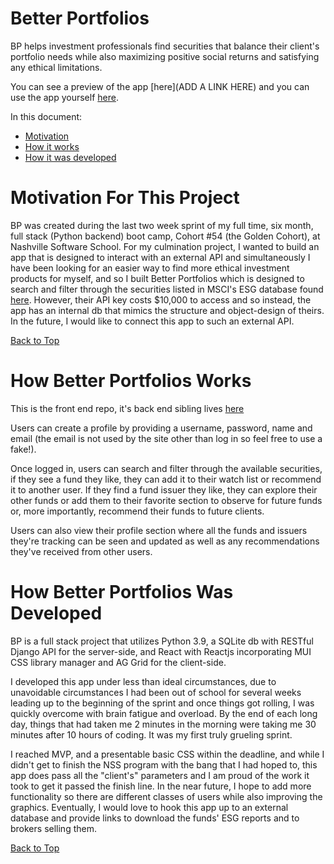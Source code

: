 # Better Portfolios

BP helps investment professionals find securities that balance their client's portfolio needs while also maximizing positive social returns and satisfying any ethical limitations.

<!-- INSERT YOUTUBE LINK OF ME PREVIEWING THE APP HERE -->

You can see a preview of the app [here](ADD A LINK HERE) and you can use the app yourself [here](https://betterportfoliosclient.herokuapp.com/).

In this document:
- [Motivation](#motivation-for-this-project)
- [How it works](#how-better-portfolios-works)
- [How it was developed](#how-better-portfolios-was-developed)

# Motivation For This Project

BP was created during the last two week sprint of my full time, six month, full stack (Python backend) boot camp, Cohort #54 (the Golden Cohort), at Nashville Software School. For my culmination project, I wanted to build an app that is designed to interact with an external API and simultaneously I have been looking for an easier way to find more ethical investment products for myself, and so I built Better Portfolios which is designed to search and filter through the securities listed in MSCI's ESG database found [here](https://developer.msci.com/apis/esg-data-api). However, their API key costs $10,000 to access and so instead, the app has an internal db that mimics the structure and object-design of theirs. In the future, I would like to connect this app to such an external API.

[Back to Top](#better-portfolios)

# How Better Portfolios Works

<!-- ADD SOMETHING ABOUT  -->

This is the front end repo, it's back end sibling lives [here](https://github.com/LaudenEller/Final-Capstone)

Users can create a profile by providing a username, password, name and email (the email is not used by the site other than log in so feel free to use a fake!).

Once logged in, users can search and filter through the available securities, if they see a fund they like, they can add it to their watch list or recommend it to another user. 
If they find a fund issuer they like, they can explore their other funds or add them to their favorite section to observe for future funds or, more importantly, recommend their funds to future clients.

Users can also view their profile section where all the funds and issuers they're tracking can be seen and updated as well as any recommendations they've received from other users.

# How Better Portfolios Was Developed

BP is a full stack project that utilizes Python 3.9, a SQLite db with RESTful Django API for the server-side, and React with Reactjs incorporating MUI CSS library manager and AG Grid for the client-side.

I developed this app under less than ideal circumstances, due to unavoidable circumstances I had been out of school for several weeks leading up to the beginning of the sprint and once things got rolling, I was quickly overcome with brain fatigue and overload. By the end of each long day, things that had taken me 2 minutes in the morning were taking me 30 minutes after 10 hours of coding. It was my first truly grueling sprint. 

I reached MVP, and a presentable basic CSS within the deadline, and while I didn't get to finish the NSS program with the bang that I had hoped to, this app does pass all the "client's" parameters and I am proud of the work it took to get it passed the finish line. In the near future, I hope to add more functionality so there are different classes of users while also improving the graphics. Eventually, I would love to hook this app up to an external database and provide links to download the funds' ESG reports and to brokers selling them.

[Back to Top](#better-portfolios)